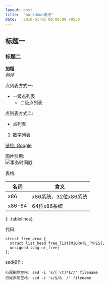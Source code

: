 ```yaml
---  
layout: post  
title:  "markdown语法"  
date:   2010-01-01 00:00:00 +0530  
---  
```

  
<style>  
.tablelines table, .tablelines td, .tablelines th {  
  border: 1px solid black;  
  }  
</style>  
  
## 标题一  
### 标题二  
  
**加粗**  
*斜体*  
  
点列表方式一:  
- 一级点列表  
  - 二级点列表  
  
点列表方式二:  
  * 点列表  
  
1. 数字列表  
  
[链接: Google](https://google.com)  
  
图片引用:  
![事务时间戳](https://chenghua-root.github.io/images/transaction-timestamp.png)  
  
表格:  
  
  | 名词 | 含义|  
  | -----  | ----  |  
  | x86 | x86系统，32位x86系统 |  
  | x86-64 | 64位x86系统 |  
{: .tablelines}  
  
代码:
```
struct free_area {  
  struct list_head free_list[MIGRATE_TYPES];  
  unsigned long nr_free;  
};
```
  
sed操作:  
```  
行尾删除空格: sed -i 's/[ \t]*$//' filename  
行尾添加空格: sed -i 's/$/&  /' filename  
```  
